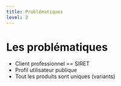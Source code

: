 ```yaml
---
title: Problématiques
level: 2
---
```

# Les problématiques

- Client professionnel == SIRET
- Profil utilisateur publique
- Tout les produits sont uniques (variants)

